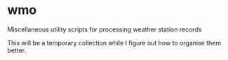 wmo
===

Miscellaneous utility scripts for processing weather station records

This will be a temporary collection while I figure out how to organise them better.
